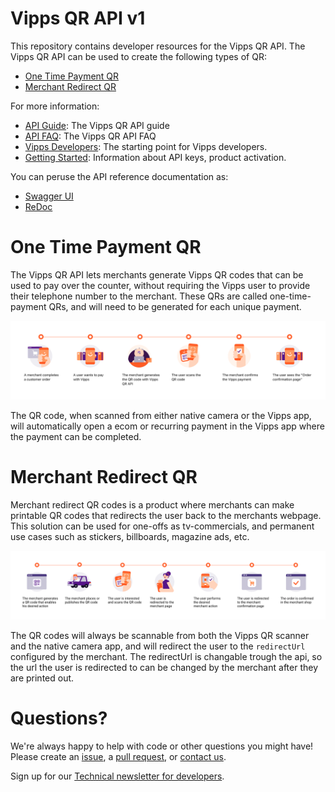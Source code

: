 # Vipps QR API v1
This repository contains developer resources for the Vipps QR API. The Vipps QR API can be used to create the following types of QR:
* [One Time Payment QR](#one-time-payment-qr)
* [Merchant Redirect QR](#merchant-redirect-qr)

For more information:
* [API Guide](vipps-qr-api.md): The Vipps QR API guide
* [API FAQ](vipps-qr-api-faq.md): The Vipps QR API FAQ
* [Vipps Developers](https://github.com/vippsas/vipps-developers): The starting point for Vipps developers.
* [Getting Started](https://github.com/vippsas/vipps-developers/blob/master/vipps-getting-started.md): Information about API keys, product activation.

You can peruse the API reference documentation as:
* [Swagger UI](https://vippsas.github.io/vipps-qr-api/)
* [ReDoc](https://vippsas.github.io/vipps-qr-api/redoc.html)

# One Time Payment QR
The Vipps QR API lets merchants generate Vipps QR codes that can be used to pay
over the counter, without requiring the Vipps user to provide their telephone
number to the merchant. These QRs are called one-time-payment QRs, and will need to be generated for each unique payment.

<p align="center">
  <img src="images/OneTimePaymentQr.svg" alt="OneTimePayment QR Flow">
</p>

The QR code, when scanned from either native camera or the Vipps app, will automatically open a ecom or recurring payment in the Vipps app where the payment can be completed.


# Merchant Redirect QR

Merchant redirect QR codes is a product where merchants can make printable QR
codes that redirects the user back to the merchants webpage. This solution can be used for one-offs as tv-commercials, and permanent use cases such as stickers, billboards, magazine ads, etc.

<p align="center">
  <img src="images/MerchantRedirectQr.svg" alt="MerchantRedirect QR Flow">
</p>

The QR codes will always be scannable from both the Vipps QR scanner and the native
camera app, and will redirect the user to the `redirectUrl` configured by the merchant. The redirectUrl is changable trough the api, so the url the user is redirected to can be changed by the merchant after they are printed out.


# Questions?

We're always happy to help with code or other questions you might have!
Please create an [issue](https://github.com/vippsas/vipps-ecom-api/issues),
a [pull request](https://github.com/vippsas/vipps-ecom-api/pulls),
or [contact us](https://github.com/vippsas/vipps-developers/blob/master/contact.md).

Sign up for our [Technical newsletter for developers](https://github.com/vippsas/vipps-developers/tree/master/newsletters).
